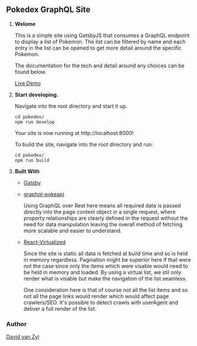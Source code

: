 ## Pokedex GraphQL Site

1.  **Welome**

    This is a simple site using GatsbyJS that consumes a GraphQL endpoint to display a list of Pokemon. The list can be filtered by name and each entry in the list can be opened to get more detail around the specific Pokemon.

    The documentation for the tech and detail around any choices can be found below.

    [Live Demo](https://pokedex.davidvanzyl.io)

2.  **Start developing.**

    Navigate into the root directory and start it up.

    ```shell
    cd pokedex/
    npm run develop
    ```

    Your site is now running at http://localhost:8000!

    To build the site, navigate into the root directory and run:

    ```shell
    cd pokedex/
    npm run build
    ```

3.  **Built With**

    - [Gatsby](https://www.gatsbyjs.com/docs/?utm_source=starter&utm_medium=readme&utm_campaign=minimal-starter)

    - [graphql-pokeapi](https://graphql-pokemon2.vercel.app)

      Using GraphQL over Rest here means all required data is passed directly into the page context object in a single request, where property relationships are clearly defined in the request without the need for data manipulation leaving the overall method of fetching more scalable and easier to understand.

    - [React-Virtualized](https://github.com/bvaughn/react-virtualized)

      Since the site is static all data is fetched at build time and so is held in memory regardless. Pagination might be superior here if that were not the case since only the items which were visable would need to be held in memory and loaded. By using a virtual list, we stil only render what is visable but make the navigation of the list seamless.

      One consideration here is that of course not all the list items and so not all the page links would render which would affect page crawlers/SEO. It's possible to detect crawls with userAgent and deliver a full render of the list.

### Author

[David van Zyl](https://github.com/davidvanzyl)
